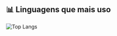 ## 📊 Linguagens que mais uso

![Top Langs](https://github-readme-stats.vercel.app/api/top-langs/?username=vitoriags&layout=compact&langs_count=8&theme=radical)
